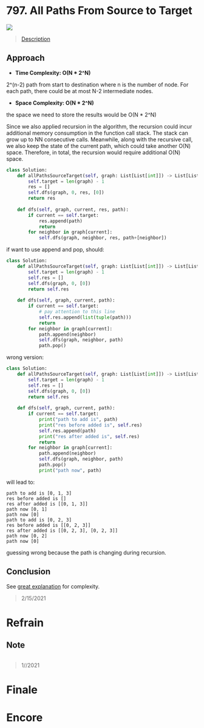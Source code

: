 # 797. All Paths From Source to Target

![](https://img.shields.io/badge/Difficulty-Medium-%23f0ad4e)

> [Description](https://leetcode.com/problems/all-paths-from-source-to-target/)

## Approach

- **Time Complexity: O(N * 2^N)**

2^(n-2) path from start to destination where n is the number of node. For each path, there could be at most N-2 intermediate nodes.

- **Space Complexity: O(N * 2^N)**

the space we need to store the results would be O(N * 2^N)

Since we also applied recursion in the algorithm, the recursion could incur additional memory consumption in the function call stack. The stack can grow up to NN consecutive calls. Meanwhile, along with the recursive call, we also keep the state of the current path, which could take another O(N) space. Therefore, in total, the recursion would require additional O(N) space.

```python
class Solution:
    def allPathsSourceTarget(self, graph: List[List[int]]) -> List[List[int]]:
        self.target = len(graph) - 1
        res = []
        self.dfs(graph, 0, res, [0])
        return res
    
    def dfs(self, graph, current, res, path):
        if current == self.target:
            res.append(path)
            return
        for neighbor in graph[current]:
            self.dfs(graph, neighbor, res, path+[neighbor])
```

if want to use append and pop, should:

```python
class Solution:
    def allPathsSourceTarget(self, graph: List[List[int]]) -> List[List[int]]:
        self.target = len(graph) - 1
        self.res = []
        self.dfs(graph, 0, [0])
        return self.res
    
    def dfs(self, graph, current, path):
        if current == self.target:
            # pay attention to this line
            self.res.append(list(tuple(path)))
            return
        for neighbor in graph[current]:
            path.append(neighbor)
            self.dfs(graph, neighbor, path)
            path.pop()
```

wrong version:

```python
class Solution:
    def allPathsSourceTarget(self, graph: List[List[int]]) -> List[List[int]]:
        self.target = len(graph) - 1
        self.res = []
        self.dfs(graph, 0, [0])
        return self.res
    
    def dfs(self, graph, current, path):
        if current == self.target:
            print("path to add is", path)
            print("res before added is", self.res)
            self.res.append(path)
            print("res after added is", self.res)
            return
        for neighbor in graph[current]:
            path.append(neighbor)
            self.dfs(graph, neighbor, path)
            path.pop()
            print("path now", path)
```
will lead to:

```
path to add is [0, 1, 3]
res before added is []
res after added is [[0, 1, 3]]
path now [0, 1]
path now [0]
path to add is [0, 2, 3]
res before added is [[0, 2, 3]]
res after added is [[0, 2, 3], [0, 2, 3]]
path now [0, 2]
path now [0]
```

guessing wrong because the path is changing during recursion.

## Conclusion

See [great explanation](https://leetcode.com/problems/all-paths-from-source-to-target/solution/) for complexity.

> 2/15/2021

# Refrain

## Note

```python

```

> 1//2021

# Finale

# Encore